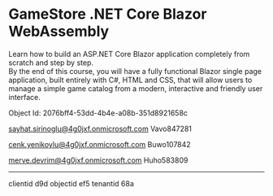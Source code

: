 # GameStore .NET Core Blazor WebAssembly

<p>
Learn how to build an ASP.NET Core Blazor application completely from scratch and step by step. 
</br>
By the end of this course, you will have a fully functional Blazor single page application, built entirely with C#, HTML and CSS, that will allow users to manage a simple game catalog from a modern, interactive and friendly user interface.
</p>

Object Id: 2076bff4-53dd-4b4e-a08b-351d8921658c


sayhat.sirinoglu@4g0jxf.onmicrosoft.com
Vavo847281

cenk.yenikoylu@4g0jxf.onmicrosoft.com
Buwo107842

merve.devrim@4g0jxf.onmicrosoft.com
Huho583809

-----

clientid d9d
objectid ef5
tenantid 68a
